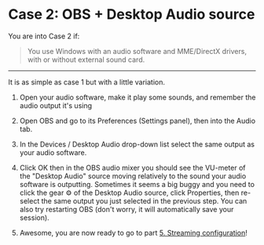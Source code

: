 # Case 2: OBS + Desktop Audio source

You are into Case 2 if:
> You use Windows with an audio software and MME/DirectX drivers, with or without external sound card.

---

It is as simple as case 1 but with a little variation.

1.  Open your audio software, make it play some sounds, and remember the audio output it's using

2.  Open OBS and go to its Preferences (Settings panel), then into the Audio tab.

3.  In the Devices / Desktop Audio drop-down list select the same output as your audio software.

4.  Click OK then in the OBS audio mixer you should see the VU-meter of the "Desktop Audio" source moving relatively to the sound your audio software is outputting. Sometimes it seems a big buggy and you need to click the gear ⚙️ of the Desktop Audio source, click Properties, then re-select the same output you just selected in the previous step. You can also try restarting OBS (don't worry, it will automatically save your session).

5.  Awesome, you are now ready to go to part [5. Streaming configuration](../streaming.md)!
